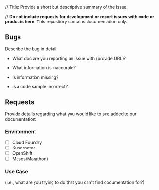 // Title: Provide a short but descriptive summary of the issue.

// **Do not include requests for development or report issues with code or products here.** 
This repository contains documentation only.


## Bugs
Describe the bug in detail: 

- What doc are you reporting an issue with (provide URL)?

- What information is inaccurate? 

- Is information missing?

- Is a code sample incorrect?


## Requests
Provide details regarding what you would like to see added to our documentation:

### Environment

- [ ] Cloud Foundry
- [ ] Kubernetes
- [ ] OpenShift
- [ ] Mesos/Marathon)

### Use Case 
(i.e., what are you trying to do that you can't find documentation for?)


